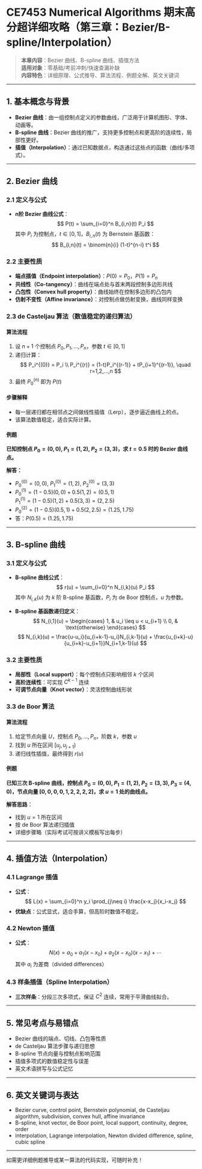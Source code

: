 # CE7453 Numerical Algorithms 期末高分超详细攻略（第三章：Bezier/B-spline/Interpolation）

> **本章内容**：Bezier 曲线、B-spline 曲线、插值方法  
> **适用对象**：零基础/考前冲刺/快速查漏补缺  
> **内容特色**：详细原理、公式推导、算法流程、例题全解、英文关键词

---

## 1. 基本概念与背景

- **Bezier 曲线**：由一组控制点定义的参数曲线，广泛用于计算机图形、字体、动画等。
- **B-spline 曲线**：Bezier 曲线的推广，支持更多控制点和更高阶的连续性，局部性更好。
- **插值（Interpolation）**：通过已知数据点，构造通过这些点的函数（曲线/多项式）。

---

## 2. Bezier 曲线

### 2.1 定义与公式

- **n阶 Bezier 曲线公式**：  
  $$
  P(t) = \sum_{i=0}^n B_{i,n}(t) P_i
  $$
  其中 $P_i$ 为控制点，$t \in [0,1]$，$B_{i,n}(t)$ 为 Bernstein 基函数：
  $$
  B_{i,n}(t) = \binom{n}{i} (1-t)^{n-i} t^i
  $$

### 2.2 主要性质

- **端点插值（Endpoint interpolation）**：$P(0)=P_0$，$P(1)=P_n$
- **共线性（Co-tangency）**：曲线在端点处与首末两段控制多边形共线
- **凸包性（Convex hull property）**：曲线始终在控制多边形的凸包内
- **仿射不变性（Affine invariance）**：对控制点做仿射变换，曲线同样变换

### 2.3 de Casteljau 算法（数值稳定的递归算法）

#### 算法流程
1. 设 $n+1$ 个控制点 $P_0, P_1, ..., P_n$，参数 $t \in [0,1]$
2. 递归计算：  
   $$
   P_i^{(0)} = P_i \\
   P_i^{(r)} = (1-t)P_i^{(r-1)} + tP_{i+1}^{(r-1)}, \quad r=1,2,...,n
   $$
3. 最终 $P_0^{(n)}$ 即为 $P(t)$

#### 步骤解释
- 每一层递归都在相邻点之间做线性插值（Lerp），逐步逼近曲线上的点。
- 该算法数值稳定，适合实际计算。

#### 例题
**已知控制点 $P_0=(0,0)$, $P_1=(1,2)$, $P_2=(3,3)$，求 $t=0.5$ 时的 Bezier 曲线点。**

**解答：**
- $P_0^{(0)}=(0,0)$, $P_1^{(0)}=(1,2)$, $P_2^{(0)}=(3,3)$
- $P_0^{(1)} = (1-0.5)(0,0) + 0.5(1,2) = (0.5,1)$  
  $P_1^{(1)} = (1-0.5)(1,2) + 0.5(3,3) = (2,2.5)$
- $P_0^{(2)} = (1-0.5)(0.5,1) + 0.5(2,2.5) = (1.25,1.75)$
- 答：$P(0.5) = (1.25, 1.75)$

---

## 3. B-spline 曲线

### 3.1 定义与公式

- **B-spline 曲线公式**：  
  $$
  r(u) = \sum_{i=0}^n N_{i,k}(u) P_i
  $$
  其中 $N_{i,k}(u)$ 为 $k$ 阶 B-spline 基函数，$P_i$ 为 de Boor 控制点，$u$ 为参数。

- **B-spline 基函数递归定义**：  
  $$
  N_{i,1}(u) = 
  \begin{cases}
    1, & u_i \leq u < u_{i+1} \\
    0, & \text{otherwise}
  \end{cases}
  $$
  $$
  N_{i,k}(u) = \frac{u-u_i}{u_{i+k-1}-u_i}N_{i,k-1}(u) + \frac{u_{i+k}-u}{u_{i+k}-u_{i+1}}N_{i+1,k-1}(u)
  $$

### 3.2 主要性质

- **局部性（Local support）**：每个控制点只影响相邻 $k$ 个区间
- **高阶连续性**：可实现 $C^{k-1}$ 连续
- **可调节点向量（Knot vector）**：灵活控制曲线形状

### 3.3 de Boor 算法

#### 算法流程
1. 给定节点向量 $U$，控制点 $P_0,...,P_n$，阶数 $k$，参数 $u$
2. 找到 $u$ 所在区间 $[u_j, u_{j+1})$
3. 递归线性插值，最终得到 $r(u)$

#### 例题
**已知三次 B-spline 曲线，控制点 $P_0=(0,0)$, $P_1=(1,2)$, $P_2=(3,3)$, $P_3=(4,0)$，节点向量 $[0,0,0,0,1,2,2,2,2]$，求 $u=1$ 处的曲线点。**

**解答思路**：
- 找到 $u=1$ 所在区间
- 按 de Boor 算法递归插值
- 详细步骤略（实际考试可按讲义模板写出每步）

---

## 4. 插值方法（Interpolation）

### 4.1 Lagrange 插值

- **公式**：  
  $$
  L(x) = \sum_{i=0}^n y_i \prod_{j\neq i} \frac{x-x_j}{x_i-x_j}
  $$
- **优缺点**：公式显式，适合手算，但高阶时数值不稳定。

### 4.2 Newton 插值

- **公式**：  
  $$
  N(x) = a_0 + a_1(x-x_0) + a_2(x-x_0)(x-x_1) + \cdots
  $$
  其中 $a_i$ 为差商（divided differences）

### 4.3 样条插值（Spline Interpolation）

- **三次样条**：分段三次多项式，保证 $C^2$ 连续，常用于平滑曲线拟合。

---

## 5. 常见考点与易错点

- Bezier 曲线的端点、切线、凸包等性质
- de Casteljau 算法步骤与递归思想
- B-spline 节点向量与控制点影响范围
- 插值多项式的数值稳定性与误差
- 英文术语拼写与公式记忆

---

## 6. 英文关键词与表达

- Bezier curve, control point, Bernstein polynomial, de Casteljau algorithm, subdivision, convex hull, affine invariance
- B-spline, knot vector, de Boor point, local support, continuity, degree, order
- interpolation, Lagrange interpolation, Newton divided difference, spline, cubic spline

---

如需更详细例题推导或某一算法的代码实现，可随时补充！
